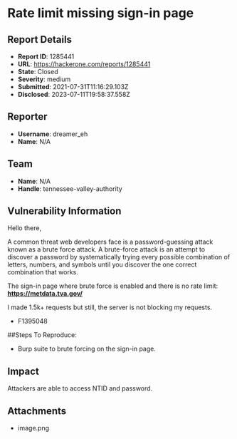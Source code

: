 # Rate limit missing sign-in page

## Report Details
- **Report ID**: 1285441
- **URL**: https://hackerone.com/reports/1285441
- **State**: Closed
- **Severity**: medium
- **Submitted**: 2021-07-31T11:16:29.103Z
- **Disclosed**: 2023-07-11T19:58:37.558Z

## Reporter
- **Username**: dreamer_eh
- **Name**: N/A

## Team
- **Name**: N/A
- **Handle**: tennessee-valley-authority

## Vulnerability Information
Hello there,

A common threat web developers face is a password-guessing attack known as a brute force attack. A brute-force attack is an attempt to discover a password by systematically trying every possible combination of letters, numbers, and symbols until you discover the one correct combination that works.

The sign-in page where brute force is enabled and there is no rate limit: **https://metdata.tva.gov/**

I made 1.5k+ requests but still, the server is not blocking my requests.

* F1395048 

##Steps To Reproduce:
* Burp suite to brute forcing on the sign-in page.

## Impact

Attackers are able to access NTID and password.

## Attachments
- image.png
